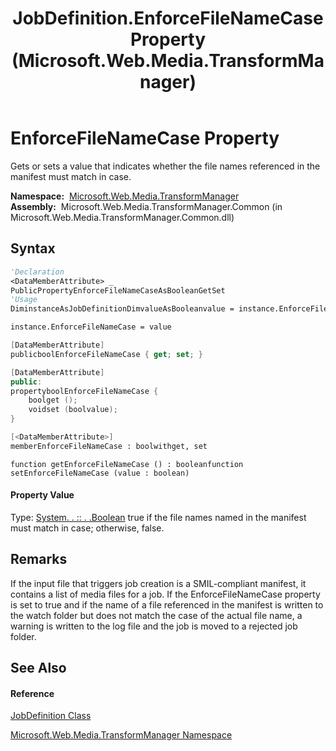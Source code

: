 ﻿---
title: JobDefinition.EnforceFileNameCase Property  (Microsoft.Web.Media.TransformManager)
TOCTitle: EnforceFileNameCase Property
ms:assetid: P:Microsoft.Web.Media.TransformManager.JobDefinition.EnforceFileNameCase
ms:mtpsurl: https://msdn.microsoft.com/en-us/library/microsoft.web.media.transformmanager.jobdefinition.enforcefilenamecase(v=VS.90)
ms:contentKeyID: 35520657
ms.date: 06/14/2012
mtps_version: v=VS.90
f1_keywords:
- Microsoft.Web.Media.TransformManager.JobDefinition.set_EnforceFileNameCase
- Microsoft.Web.Media.TransformManager.JobDefinition.get_EnforceFileNameCase
- Microsoft.Web.Media.TransformManager.JobDefinition.EnforceFileNameCase
dev_langs:
- CSharp
- JScript
- VB
- FSharp
- c++
api_location:
- Microsoft.Web.Media.TransformManager.Common.dll
api_name:
- Microsoft.Web.Media.TransformManager.JobDefinition.EnforceFileNameCase
- Microsoft.Web.Media.TransformManager.JobDefinition.set_EnforceFileNameCase
- Microsoft.Web.Media.TransformManager.JobDefinition.get_EnforceFileNameCase
api_type:
- Managed
topic_type:
- apiref
- kbSyntax
product_family_name: VS
ROBOTS: INDEX,FOLLOW
---

# EnforceFileNameCase Property

Gets or sets a value that indicates whether the file names referenced in the manifest must match in case.

**Namespace:**  [Microsoft.Web.Media.TransformManager](microsoft-web-media-transformmanager-namespace.md)  
**Assembly:**  Microsoft.Web.Media.TransformManager.Common (in Microsoft.Web.Media.TransformManager.Common.dll)

## Syntax

``` vb
'Declaration
<DataMemberAttribute> _
PublicPropertyEnforceFileNameCaseAsBooleanGetSet
'Usage
DiminstanceAsJobDefinitionDimvalueAsBooleanvalue = instance.EnforceFileNameCase

instance.EnforceFileNameCase = value
```

``` csharp
[DataMemberAttribute]
publicboolEnforceFileNameCase { get; set; }
```

``` c++
[DataMemberAttribute]
public:
propertyboolEnforceFileNameCase {
    boolget ();
    voidset (boolvalue);
}
```

``` fsharp
[<DataMemberAttribute>]
memberEnforceFileNameCase : boolwithget, set
```

``` jscript
function getEnforceFileNameCase () : booleanfunction setEnforceFileNameCase (value : boolean)
```

#### Property Value

Type: [System. . :: . .Boolean](https://msdn.microsoft.com/en-us/library/a28wyd50\(v=vs.90\))  
true if the file names named in the manifest must match in case; otherwise, false.  

## Remarks

If the input file that triggers job creation is a SMIL-compliant manifest, it contains a list of media files for a job. If the EnforceFileNameCase property is set to true and if the name of a file referenced in the manifest is written to the watch folder but does not match the case of the actual file name, a warning is written to the log file and the job is moved to a rejected job folder.

## See Also

#### Reference

[JobDefinition Class](jobdefinition-class-microsoft-web-media-transformmanager.md)

[Microsoft.Web.Media.TransformManager Namespace](microsoft-web-media-transformmanager-namespace.md)

